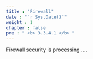```yaml
---
title : "Firewall"
date : "`r Sys.Date()`"
weight : 1
chapter : false
pre : " <b> 3.3.4.1 </b> "
---
```


Firewall security is processing ....